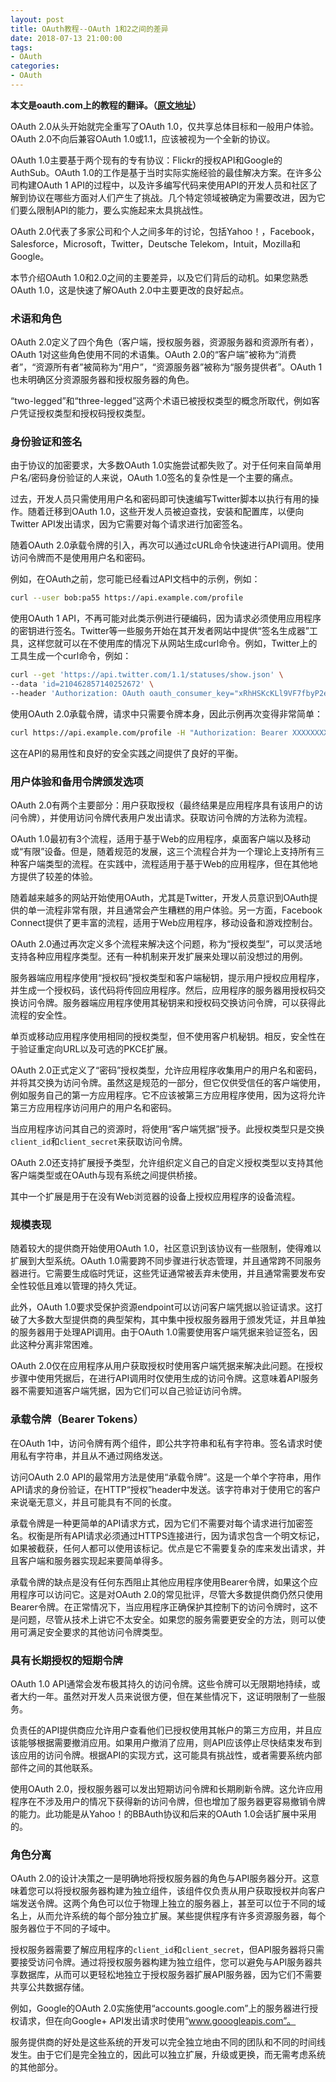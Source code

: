 ```yaml
---
layout: post
title: OAuth教程--OAuth 1和2之间的差异
date: 2018-07-13 21:00:00
tags: 
- OAuth
categories:
- OAuth
---
```

**本文是oauth.com上的教程的翻译。（[原文地址](https://www.oauth.com)）**

OAuth 2.0从头开始就完全重写了OAuth 1.0，仅共享总体目标和一般用户体验。OAuth 2.0不向后兼容OAuth 1.0或1.1，应该被视为一个全新的协议。

OAuth 1.0主要基于两个现有的专有协议：Flickr的授权API和Google的AuthSub。OAuth 1.0的工作是基于当时实际实施经验的最佳解决方案。在许多公司构建OAuth 1 API的过程中，以及许多编写代码来使用API​​的开发人员和社区了解到协议在哪些方面对人们产生了挑战。几个特定领域被确定为需要改进，因为它们要么限制API的能力，要么实施起来太具挑战性。

OAuth 2.0代表了多家公司和个人之间多年的讨论，包括Yahoo！，Facebook，Salesforce，Microsoft，Twitter，Deutsche Telekom，Intuit，Mozilla和Google。

本节介绍OAuth 1.0和2.0之间的主要差异，以及它们背后的动机。如果您熟悉OAuth 1.0，这是快速了解OAuth 2.0中主要更改的良好起点。

### 术语和角色

OAuth 2.0定义了四个角色（客户端，授权服务器，资源服务器和资源所有者），OAuth 1对这些角色使用不同的术语集。OAuth 2.0的“客户端”被称为“消费者”，“资源所有者”被简称为“用户”，“资源服务器”被称为“服务提供者”。OAuth 1也未明确区分资源服务器和授权服务器的角色。

“two-legged”和“three-legged”这两个术语已被授权类型的概念所取代，例如客户凭证授权类型和授权码授权类型。

### 身份验证和签名

由于协议的加密要求，大多数OAuth 1.0实施尝试都失败了。对于任何来自简单用户名/密码身份验证的人来说，OAuth 1.0签名的复杂性是一个主要的痛点。

过去，开发人员只需使用用户名和密码即可快速编写Twitter脚本以执行有用的操作。随着迁移到OAuth 1.0，这些开发人员被迫查找，安装和配置库，以便向Twitter API发出请求，因为它需要对每个请求进行加密签名。

随着OAuth 2.0承载令牌的引入，再次可以通过cURL命令快速进行API调用。使用访问令牌而不是使用用户名和密码。

例如，在OAuth之前，您可能已经看过API文档中的示例，例如：

```bash
curl --user bob:pa55 https://api.example.com/profile
```

使用OAuth 1 API，不再可能对此类示例进行硬编码，因为请求必须使用应用程序的密钥进行签名。Twitter等一些服务开始在其开发者网站中提供“签名生成器”工具，这样您就可以在不使用库的情况下从网站生成curl命令。例如，Twitter上的工具生成一个curl命令，例如：

```bash
curl --get 'https://api.twitter.com/1.1/statuses/show.json' \
--data 'id=210462857140252672' \
--header 'Authorization: OAuth oauth_consumer_key="xRhHSKcKLl9VF7fbyP2eEw", oauth_nonce="33ec5af28add281c63db55d1839d90f1", oauth_signature="oBO19fJO8imCAMvRxmQJsA6idXk%3D", oauth_signature_method="HMAC-SHA1", oauth_timestamp="1471026075", oauth_token="12341234-ZgJYZOh5Z3ldYXH2sm5voEs0pPXOPv8vC0mFjMFtG", oauth_version="1.0"'
```

使用OAuth 2.0承载令牌，请求中只需要令牌本身，因此示例再次变得非常简单：

```bash
curl https://api.example.com/profile -H "Authorization: Bearer XXXXXXXXXXX"
```

这在API的易用性和良好的安全实践之间提供了良好的平衡。

### 用户体验和备用令牌颁发选项

OAuth 2.0有两个主要部分：用户获取授权（最终结果是应用程序具有该用户的访问令牌），并使用访问令牌代表用户发出请求。获取访问令牌的方法称为流程。

OAuth 1.0最初有3个流程，适用于基于Web的应用程序，桌面客户端以及移动或“有限”设备。但是，随着规范的发展，这三个流程合并为一个理论上支持所有三种客户端类型的流程。在实践中，流程适用于基于Web的应用程序，但在其他地方提供了较差的体验。

随着越来越多的网站开始使用OAuth，尤其是Twitter，开发人员意识到OAuth提供的单一流程非常有限，并且通常会产生糟糕的用户体验。另一方面，Facebook Connect提供了更丰富的流程，适用于Web应用程序，移动设备和游戏控制台。

OAuth 2.0通过再次定义多个流程来解决这个问题，称为“授权类型”，可以灵活地支持各种应用程序类型。还有一种机制来开发扩展来处理以前没想过的用例。

服务器端应用程序使用“授权码”授权类型和客户端秘钥，提示用户授权应用程序，并生成一个授权码，该代码将传回应用程序。然后，应用程序的服务器用授权码交换访问令牌。服务器端应用程序使用其秘钥来和授权码交换访问令牌，可以获得此流程的安全性。

单页或移动应用程序使用相同的授权类型，但不使用客户机秘钥。相反，安全性在于验证重定向URL以及可选的PKCE扩展。

OAuth 2.0正式定义了“密码”授权类型，允许应用程序收集用户的用户名和密码，并将其交换为访问令牌。虽然这是规范的一部分，但它仅供受信任的客户端使用，例如服务自己的第一方应用程序。它不应该被第三方应用程序使用，因为这将允许第三方应用程序访问用户的用户名和密码。

当应用程序访问其自己的资源时，将使用“客户端凭据”授予。此授权类型只是交换`client_id`和`client_secret`来获取访问令牌。

OAuth 2.0还支持扩展授予类型，允许组织定义自己的自定义授权类型以支持其他客户端类型或在OAuth与现有系统之间提供桥接。

其中一个扩展是用于在没有Web浏览器的设备上授权应用程序的设备流程。

### 规模表现

随着较大的提供商开始使用OAuth 1.0，社区意识到该协议有一些限制，使得难以扩展到大型系统。OAuth 1.0需要跨不同步骤进行状态管理，并且通常跨不同服务器进行。它需要生成临时凭证，这些凭证通常被丢弃未使用，并且通常需要发布安全性较低且难以管理的持久凭证。

此外，OAuth 1.0要求受保护资源endpoint可以访问客户端凭据以验证请求。这打破了大多数大型提供商的典型架构，其中集中授权服务器用于颁发凭证，并且单独的服务器用于处理API调用。由于OAuth 1.0需要使用客户端凭据来验证签名，因此这种分离非常困难。

OAuth 2.0仅在应用程序从用户获取授权时使用客户端凭据来解决此问题。在授权步骤中使用凭据后，在进行API调用时仅使用生成的访问令牌。这意味着API服务器不需要知道客户端凭据，因为它们可以自己验证访问令牌。

### 承载令牌（Bearer Tokens）

在OAuth 1中，访问令牌有两个组件，即公共字符串和私有字符串。签名请求时使用私有字符串，并且从不通过网络发送。

访问OAuth 2.0 API的最常用方法是使用“承载令牌”。这是一个单个字符串，用作API请求的身份验证，在HTTP“授权”header中发送。该字符串对于使用它的客户来说毫无意义，并且可能具有不同的长度。

承载令牌是一种更简单的API请求方式，因为它们不需要对每个请求进行加密签名。权衡是所有API请求必须通过HTTPS连接进行，因为请求包含一个明文标记，如果被截获，任何人都可以使用该标记。优点是它不需要复杂的库来发出请求，并且客户端和服务器实现起来要简单得多。

承载令牌的缺点是没有任何东西阻止其他应用程序使用Bearer令牌，如果这个应用程序可以访问它。这是对OAuth 2.0的常见批评，尽管大多数提供商仍然只使用Bearer令牌。在正常情况下，当应用程序正确保护其控制下的访问令牌时，这不是问题，尽管从技术上讲它不太安全。如果您的服务需要更安全的方法，则可以使用可满足安全要求的其他访问令牌类型。

### 具有长期授权的短期令牌

OAuth 1.0 API通常会发布极其持久的访问令牌。这些令牌可以无限期地持续，或者大约一年。虽然对开发人员来说很方便，但在某些情况下，这证明限制了一些服务。

负责任的API提供商应允许用户查看他们已授权使用其帐户的第三方应用，并且应该能够根据需要撤消应用。如果用户撤消了应用，则API应该停止尽快结束发布到该应用的访问令牌。根据API的实现方式，这可能具有挑战性，或者需要系统内部部件之间的其他联系。

使用OAuth 2.0，授权服务器可以发出短期访问令牌和长期刷新令牌。这允许应用程序在不涉及用户的情况下获得新的访问令牌，但也增加了服务器更容易撤销令牌的能力。此功能是从Yahoo！的BBAuth协议和后来的OAuth 1.0会话扩展中采用的。

### 角色分离

OAuth 2.0的设计决策之一是明确地将授权服务器的角色与API服务器分开。这意味着您可以将授权服务器构建为独立组件，该组件仅负责从用户获取授权并向客户端发送令牌。这两个角色可以位于物理上独立的服务器上，甚至可以位于不同的域名上，从而允许系统的每个部分独立扩展。某些提供程序有许多资源服务器，每个服务器位于不同的子域中。

授权服务器需要了解应用程序的`client_id`和`client_secret`，但API服务器将只需要接受访问令牌。通过将授权服务器构建为独立组件，您可以避免与API服务器共享数据库，从而可以更轻松地独立于授权服务器扩展API服务器，因为它们不需要共享公共数据存储。

例如，Google的OAuth 2.0实施使用“accounts.google.com”上的服务器进行授权请求，但在向Google+ API发出请求时使用“www.gooogleapis.com”。

服务提供商的好处是这些系统的开发可以完全独立地由不同的团队和不同的时间线发生。由于它们是完全独立的，因此可以独立扩展，升级或更换，而无需考虑系统的其他部分。